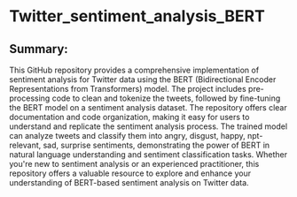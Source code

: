 # Twitter_sentiment_analysis_BERT

## Summary: 

This GitHub repository provides a comprehensive implementation of sentiment analysis for Twitter data using the BERT (Bidirectional Encoder Representations from Transformers) model. The project includes pre-processing code to clean and tokenize the tweets, followed by fine-tuning the BERT model on a sentiment analysis dataset. The repository offers clear documentation and code organization, making it easy for users to understand and replicate the sentiment analysis process. The trained model can analyze tweets and classify them into angry, disgust, happy, npt-relevant, sad, surprise sentiments, demonstrating the power of BERT in natural language understanding and sentiment classification tasks. Whether you're new to sentiment analysis or an experienced practitioner, this repository offers a valuable resource to explore and enhance your understanding of BERT-based sentiment analysis on Twitter data.
